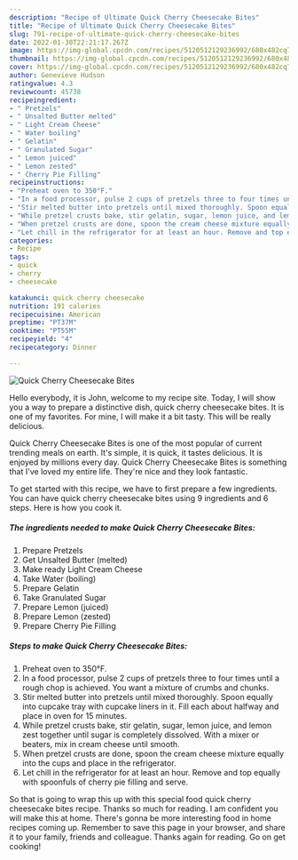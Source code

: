 ```yaml
---
description: "Recipe of Ultimate Quick Cherry Cheesecake Bites"
title: "Recipe of Ultimate Quick Cherry Cheesecake Bites"
slug: 791-recipe-of-ultimate-quick-cherry-cheesecake-bites
date: 2022-01-30T22:21:17.267Z
image: https://img-global.cpcdn.com/recipes/5120512129236992/680x482cq70/quick-cherry-cheesecake-bites-recipe-main-photo.jpg
thumbnail: https://img-global.cpcdn.com/recipes/5120512129236992/680x482cq70/quick-cherry-cheesecake-bites-recipe-main-photo.jpg
cover: https://img-global.cpcdn.com/recipes/5120512129236992/680x482cq70/quick-cherry-cheesecake-bites-recipe-main-photo.jpg
author: Genevieve Hudson
ratingvalue: 4.3
reviewcount: 45738
recipeingredient:
- " Pretzels"
- " Unsalted Butter melted"
- " Light Cream Cheese"
- " Water boiling"
- " Gelatin"
- " Granulated Sugar"
- " Lemon juiced"
- " Lemon zested"
- " Cherry Pie Filling"
recipeinstructions:
- "Preheat oven to 350°F."
- "In a food processor, pulse 2 cups of pretzels three to four times until a rough chop is achieved. You want a mixture of crumbs and chunks."
- "Stir melted butter into pretzels until mixed thoroughly. Spoon equally into cupcake tray with cupcake liners in it. Fill each about halfway and place in oven for 15 minutes."
- "While pretzel crusts bake, stir gelatin, sugar, lemon juice, and lemon zest together until sugar is completely dissolved. With a mixer or beaters, mix in cream cheese until smooth."
- "When pretzel crusts are done, spoon the cream cheese mixture equally into the cups and place in the refrigerator."
- "Let chill in the refrigerator for at least an hour. Remove and top equally with spoonfuls of cherry pie filling and serve."
categories:
- Recipe
tags:
- quick
- cherry
- cheesecake

katakunci: quick cherry cheesecake 
nutrition: 191 calories
recipecuisine: American
preptime: "PT37M"
cooktime: "PT55M"
recipeyield: "4"
recipecategory: Dinner

---
```



![Quick Cherry Cheesecake Bites](https://img-global.cpcdn.com/recipes/5120512129236992/680x482cq70/quick-cherry-cheesecake-bites-recipe-main-photo.jpg)

Hello everybody, it is John, welcome to my recipe site. Today, I will show you a way to prepare a distinctive dish, quick cherry cheesecake bites. It is one of my favorites. For mine, I will make it a bit tasty. This will be really delicious.

Quick Cherry Cheesecake Bites is one of the most popular of current trending meals on earth. It's simple, it is quick, it tastes delicious. It is enjoyed by millions every day. Quick Cherry Cheesecake Bites is something that I've loved my entire life. They're nice and they look fantastic.




To get started with this recipe, we have to first prepare a few ingredients. You can have quick cherry cheesecake bites using 9 ingredients and 6 steps. Here is how you cook it.

<!--inarticleads1-->

##### The ingredients needed to make Quick Cherry Cheesecake Bites:

1. Prepare  Pretzels
1. Get  Unsalted Butter (melted)
1. Make ready  Light Cream Cheese
1. Take  Water (boiling)
1. Prepare  Gelatin
1. Take  Granulated Sugar
1. Prepare  Lemon (juiced)
1. Prepare  Lemon (zested)
1. Prepare  Cherry Pie Filling




<!--inarticleads2-->

##### Steps to make Quick Cherry Cheesecake Bites:

1. Preheat oven to 350°F.
1. In a food processor, pulse 2 cups of pretzels three to four times until a rough chop is achieved. You want a mixture of crumbs and chunks.
1. Stir melted butter into pretzels until mixed thoroughly. Spoon equally into cupcake tray with cupcake liners in it. Fill each about halfway and place in oven for 15 minutes.
1. While pretzel crusts bake, stir gelatin, sugar, lemon juice, and lemon zest together until sugar is completely dissolved. With a mixer or beaters, mix in cream cheese until smooth.
1. When pretzel crusts are done, spoon the cream cheese mixture equally into the cups and place in the refrigerator.
1. Let chill in the refrigerator for at least an hour. Remove and top equally with spoonfuls of cherry pie filling and serve.




So that is going to wrap this up with this special food quick cherry cheesecake bites recipe. Thanks so much for reading. I am confident you will make this at home. There's gonna be more interesting food in home recipes coming up. Remember to save this page in your browser, and share it to your family, friends and colleague. Thanks again for reading. Go on get cooking!
